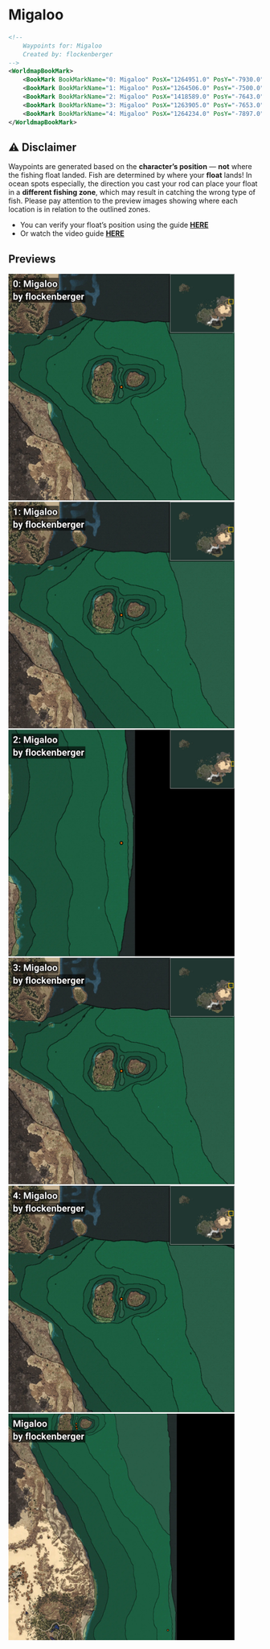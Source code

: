 # Migaloo
```xml
<!--
    Waypoints for: Migaloo
    Created by: flockenberger
-->
<WorldmapBookMark>
    <BookMark BookMarkName="0: Migaloo" PosX="1264951.0" PosY="-7930.0" PosZ="544334.0" />
    <BookMark BookMarkName="1: Migaloo" PosX="1264506.0" PosY="-7500.0" PosZ="547207.0" />
    <BookMark BookMarkName="2: Migaloo" PosX="1418589.0" PosY="-7643.0" PosZ="204968.0" />
    <BookMark BookMarkName="3: Migaloo" PosX="1263905.0" PosY="-7653.0" PosZ="548175.0" />
    <BookMark BookMarkName="4: Migaloo" PosX="1264234.0" PosY="-7897.0" PosZ="552753.0" />
</WorldmapBookMark>
```

## ⚠️ Disclaimer
Waypoints are generated based on the __**character’s position**__ — __not__ where the fishing float landed.
Fish are determined by where your **float** lands!
In ocean spots especially, the direction you cast your rod can place your float in a **different fishing zone**, which may result in catching the wrong type of fish.
Please pay attention to the preview images showing where each location is in relation to the outlined zones.

- You can verify your float’s position using the guide [**HERE**](https://flockenberger.github.io/bdo-fish-position/)
- Or watch the video guide [**HERE**](https://youtu.be/t-VXcRoNojk)

## Previews
<img src="./Migaloo_0_Preview.webp" width="450"/> <img src="./Migaloo_1_Preview.webp" width="450"/> <img src="./Migaloo_2_Preview.webp" width="450"/> <img src="./Migaloo_3_Preview.webp" width="450"/> <img src="./Migaloo_4_Preview.webp" width="450"/> <img src="./Migaloo_Preview.webp" width="450"/> 